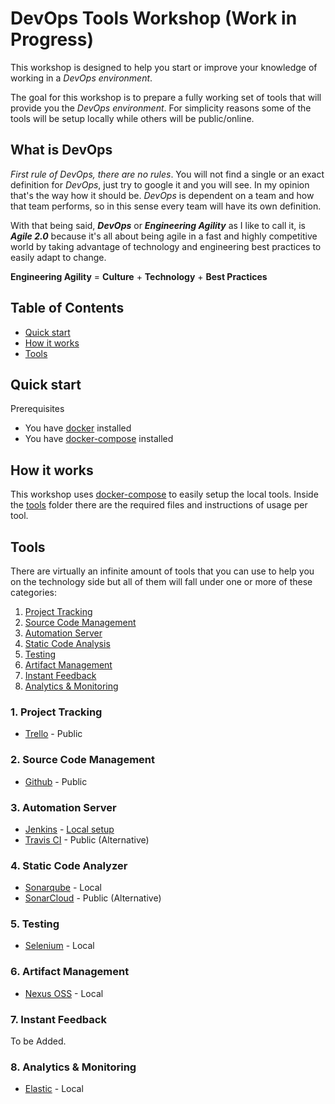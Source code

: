 # DevOps Tools Workshop (Work in Progress)

This workshop is designed to help you start or improve your knowledge of working in a *DevOps environment*. 

The goal for this workshop is to prepare a fully working set of tools that will provide you the *DevOps environment*. For simplicity reasons some of the tools will be setup locally while others will be public/online.

## What is DevOps

*First rule of DevOps, there are no rules*. You will not find a single or an exact definition for *DevOps*, just try to google it and you will see. In my opinion that's the way how it should be. *DevOps* is dependent on a team and how that team performs, so in this sense every team will have its own definition.

With that being said, ***DevOps*** or ***Engineering Agility*** as I like to call it, is ***Agile 2.0*** because it's all about being agile in a fast and highly competitive world by taking advantage of technology and engineering best practices to easily adapt to change.

**Engineering Agility** = **Culture** + **Technology** + **Best Practices**

## Table of Contents

* [Quick start](#quick-start)
* [How it works](#how-it-works)
* [Tools](#tools)

## Quick start

Prerequisites

* You have [docker](https://www.docker.com/) installed
* You have [docker-compose](https://docs.docker.com/compose/) installed


## How it works

This workshop uses [docker-compose](https://docs.docker.com/compose/) to easily setup the local tools. Inside the [tools]() folder there are the required files and instructions of usage per tool.


## Tools

There are virtually an infinite amount of tools that you can use to help you on the technology side but all of them will fall under one or more of these categories:

1. [Project Tracking](#project-tracking)
2. [Source Code Management](#source-code-management)
3. [Automation Server](#automation-server)
4. [Static Code Analysis](#static-code-analysis)
5. [Testing](#testing)
6. [Artifact Management](#artifact-management)
7. [Instant Feedback](#instant-feedback)
8. [Analytics & Monitoring](#analytics--monitoring)


### 1. Project Tracking

* [Trello](https://trello.com/) - Public

### 2. Source Code Management

* [Github](https://github.com/) - Public

### 3. Automation Server

* [Jenkins](https://jenkins.io/) - [Local setup](/tools/jenkins)
* [Travis CI](https://travis-ci.org/) - Public (Alternative)

### 4. Static Code Analyzer

* [Sonarqube](https://www.sonarqube.org/) - Local
* [SonarCloud](https://sonarcloud.io/) - Public (Alternative)

### 5. Testing

* [Selenium](http://www.seleniumhq.org/) - Local

### 6. Artifact Management

* [Nexus OSS](https://www.sonatype.com/nexus-repository-oss) - Local

### 7. Instant Feedback

To be Added.

### 8. Analytics & Monitoring

* [Elastic](https://www.elastic.co/products) - Local
